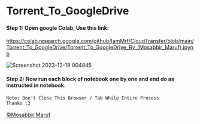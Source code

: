 # Torrent_To_GoogleDrive

#### Step 1: Open google Colab, Use this link:

https://colab.research.google.com/github/IamMrf/CloudTransfer/blob/main/Torrent_To_GoogleDrive/Torrent_To_GoogleDrive_By_(Mosabbir_Maruf).ipynb

![Screenshot 2023-12-19 004845](https://github.com/IamMrf/Torrent_To_GoogleDrive/assets/96982516/fedd6783-a6fa-49c4-93b5-199441469b06)

#### Step 2: Now run each block of notebook one by one and end do as instructed in notebook. 

```diff 
Note: Don't Close This Browser / Tab While Entire Process
Thanks :3
```

<p><a href="https://bio.link/mosabbir_maruf">©️Mosabbir Maruf</a><p>

